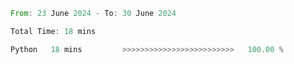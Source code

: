 <!--START_SECTION:waka-->

```rust
From: 23 June 2024 - To: 30 June 2024

Total Time: 18 mins

Python   18 mins         >>>>>>>>>>>>>>>>>>>>>>>>>   100.00 %
```

<!--END_SECTION:waka-->
